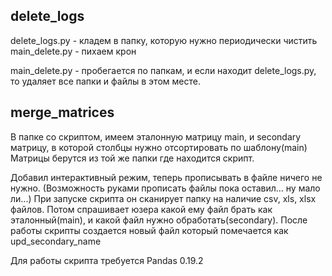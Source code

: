 ## delete_logs
delete_logs.py - кладем в папку, которую нужно периодически чистить
main_delete.py - пихаем крон

main_delete.py - пробегается по папкам, и если находит delete_logs.py, то удаляет все папки и файлы в этом месте.

## merge_matrices

В папке со скриптом, имеем эталонную матрицу main, и secondary матрицу, в которой столбцы нужно отсортировать по шаблону(main)
Матрицы берутся из той же папки где находится скрипт. 

Добавил интерактивный режим, теперь прописывать в файле ничего не нужно. (Возможность руками прописать файлы пока оставил... ну мало ли...) 
При запуске скрипта он сканирует папку на наличие csv, xls, xlsx файлов. Потом спрашивает юзера какой ему файл брать как эталонный(main), и какой файл нужно обработать(secondary). 
После работы скрипты создается новый файл который помечается как upd_secondary_name

Для работы скрипта требуется Pandas 0.19.2
